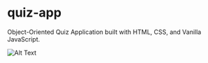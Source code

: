 # quiz-app
Object-Oriented Quiz Application built with HTML, CSS, and Vanilla JavaScript.

![Alt Text](https://media.giphy.com/media/vFKqnCdLPNOKc/giphy.gif)

